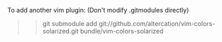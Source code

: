 To add another vim plugin:
(Don't modify .gitmodules directly)

>> git submodule add git://github.com/altercation/vim-colors-solarized.git bundle/vim-colors-solarized
